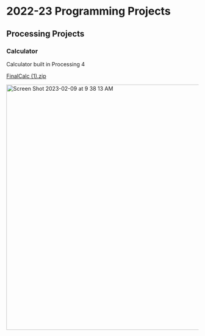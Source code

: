 # 2022-23 Programming Projects

## Processing Projects

### Calculator 
Calculator built in Processing 4

[FinalCalc (1).zip]()

<img width="645" alt="Screen Shot 2023-02-09 at 9 38 13 AM" src="https://user-images.githubusercontent.com/89482109/217880595-aca11244-9612-4930-86d7-5ab34a937ce1.png">
